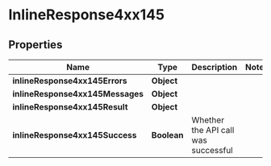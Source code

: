 # InlineResponse4xx145

## Properties
Name | Type | Description | Notes
------------ | ------------- | ------------- | -------------
**inlineResponse4xx145Errors** | **Object** |  | 
**inlineResponse4xx145Messages** | **Object** |  | 
**inlineResponse4xx145Result** | **Object** |  | 
**inlineResponse4xx145Success** | **Boolean** | Whether the API call was successful | 
